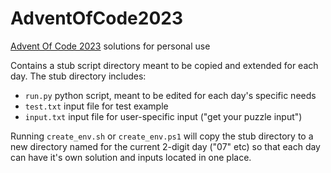 # AdventOfCode2023
[Advent Of Code 2023](https://adventofcode.com/2023) solutions for personal use

Contains a stub script directory meant to be copied and extended for each day. The stub directory includes:
  - `run.py` python script, meant to be edited for each day's specific needs
  - `test.txt` input file for test example
  - `input.txt` input file for user-specific input ("get your puzzle input")

Running `create_env.sh` or `create_env.ps1` will copy the stub directory to a new directory named for the current 2-digit day ("07" etc) so that each day can have it's own solution and inputs located in one place.
